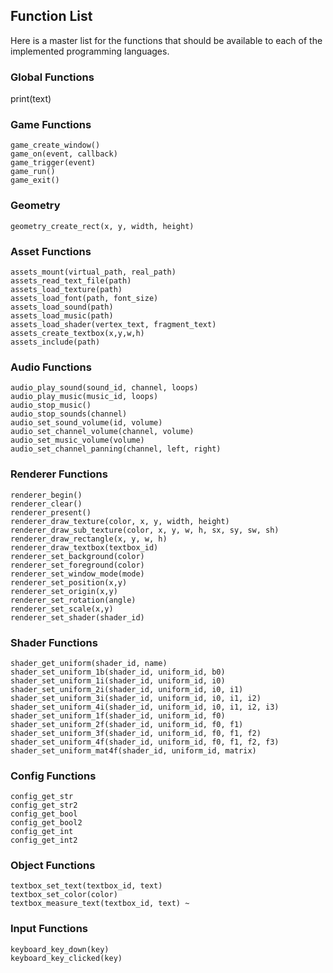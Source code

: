 ## Function List

Here is a master list for the functions that should be available to each
of the implemented programming languages. 

### Global Functions
print(text)

### Game Functions
```
game_create_window()
game_on(event, callback)
game_trigger(event)
game_run()
game_exit()
```

### Geometry
```
geometry_create_rect(x, y, width, height)
```

### Asset Functions
```
assets_mount(virtual_path, real_path)
assets_read_text_file(path)
assets_load_texture(path)
assets_load_font(path, font_size)
assets_load_sound(path)
assets_load_music(path)
assets_load_shader(vertex_text, fragment_text)
assets_create_textbox(x,y,w,h)
assets_include(path)
```

### Audio Functions
```
audio_play_sound(sound_id, channel, loops)
audio_play_music(music_id, loops)
audio_stop_music()
audio_stop_sounds(channel) 
audio_set_sound_volume(id, volume)
audio_set_channel_volume(channel, volume)
audio_set_music_volume(volume)
audio_set_channel_panning(channel, left, right)
```

### Renderer Functions
```
renderer_begin()
renderer_clear()
renderer_present()
renderer_draw_texture(color, x, y, width, height)
renderer_draw_sub_texture(color, x, y, w, h, sx, sy, sw, sh)
renderer_draw_rectangle(x, y, w, h)
renderer_draw_textbox(textbox_id)
renderer_set_background(color)
renderer_set_foreground(color)
renderer_set_window_mode(mode)
renderer_set_position(x,y)
renderer_set_origin(x,y)
renderer_set_rotation(angle)
renderer_set_scale(x,y)
renderer_set_shader(shader_id)
```

### Shader Functions
```
shader_get_uniform(shader_id, name)
shader_set_uniform_1b(shader_id, uniform_id, b0)
shader_set_uniform_1i(shader_id, uniform_id, i0)
shader_set_uniform_2i(shader_id, uniform_id, i0, i1)
shader_set_uniform_3i(shader_id, uniform_id, i0, i1, i2)
shader_set_uniform_4i(shader_id, uniform_id, i0, i1, i2, i3)
shader_set_uniform_1f(shader_id, uniform_id, f0)
shader_set_uniform_2f(shader_id, uniform_id, f0, f1)
shader_set_uniform_3f(shader_id, uniform_id, f0, f1, f2)
shader_set_uniform_4f(shader_id, uniform_id, f0, f1, f2, f3)
shader_set_uniform_mat4f(shader_id, uniform_id, matrix)
```

### Config Functions
```
config_get_str
config_get_str2
config_get_bool
config_get_bool2
config_get_int
config_get_int2
```

### Object Functions
```
textbox_set_text(textbox_id, text)
textbox_set_color(color)
textbox_measure_text(textbox_id, text) ~
```

### Input Functions
```
keyboard_key_down(key)
keyboard_key_clicked(key)
```